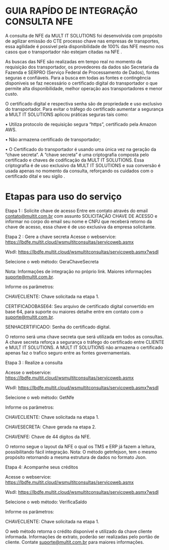 # GUIA RAPÍDO DE INTEGRAÇÃO CONSULTA NFE

A consulta de NFE da MULT IT SOLUTIONS foi desenvolvida com propósito de agilizar emissão do CTE processo chave nas empresas de transportes, essa agilidade é possivel pela disponibilidade de 100% das NFE mesmo nos casos que o transportador não estejam citadas na NFE . 

As buscas das NFE são realizadas em tempo real no momento da requisição dos transportador, os provedeores da dados são Secretaria da Fazenda e SERPRO (Serviço Federal de Processamento de Dados), fontes seguras e confiáveis. Para a busca em todas as fontes e contingência disponiveis se faz necessário o certificado digital do transportador o que permite alta disponibilidade, melhor operação aos transportadores e menor custo. 

O certificado digital e respectiva senha são de propriedade e uso exclusivo do transportador. Para evitar o tráfego do certificado aumentar a segurança a MULT IT SOLUTIONS aplicou práticas seguras tais como:

•	Utiliza protocolo de requisição segura “https”, certificado pela Amazon AWS. 

•	Não armazena certificado de transportador;

•	O Certificado do transportador é usando uma única vez na geração da “chave secreta“. A “chave secreta” é uma criptografia composta pelo certificado e chaves de codificação da MULT IT SOLUTIONS. Essa criptografia é de uso exclusivo da MULT IT SOLUTIONS e sua conversão é usada apenas no momento da consulta, reforçando os cuidados com o certificado dital e seu sigilo .

# Etapas para uso do serviço

Etapa 1 : Solicite chave de acesso
Entre em contato através do email contato@multit.com.br com assunto SOLICITAÇÃO CHAVE DE ACESSO e informar no corpo do email seu nome e CNPJ que receberá retorno da chave de acesso, essa chave é de uso exclusiva da empresa solicitante.

Etapa 2 : Gere a chave secreta
Acesse o webservice: https://lbdfe.multit.cloud/wsmultitconsultas/servicoweb.asmx

Wsdl: https://lbdfe.multit.cloud/wsmultitconsultas/servicoweb.asmx?wsdl

Selecione o web método: GeraChaveSecreta

Nota: Informações de integração no próprio link. Maiores informações suporte@multit.com.br.

Informe os parâmetros:

CHAVECLIENTE: Chave solicitada na etapa 1.

CERTIFICADOBASE64: Seu arquivo de certificado digital convertido em base 64, para suporte ou maiores detalhe entre em contato com o suporte@multit.com.br.

SENHACERTIFICADO: Senha do certificado digital.

O retorno será uma chave secreta que será utilizada em todos as consultas. A chave secreta reforça a segurança o tráfego do certificado entre CLIENTE e MULT IT SOLUTIONS. A MULT IT SOLUTIONS não armazena o certificado apenas faz o trafico seguro entre as fontes governamentais.

Etapa 3 : Realize a consulta

Acesse o webservice: https://lbdfe.multit.cloud/wsmultitconsultas/servicoweb.asmx

Wsdl: https://lbdfe.multit.cloud/wsmultitconsultas/servicoweb.asmx?wsdl

Selecione o web método: GetNfe

Informe os parâmetros:

CHAVECLIENTE: Chave solicitada na etapa 1.

CHAVESECRETA: Chave gerada na etapa 2.

CHAVENFE: Chave de 44 dígitos da NFE.

O retorno segue o layout da NFE o qual os TMS e ERP já fazem a leitura, possibilitando fácil integração. 
Nota: O método getnfejson, tem o mesmo propósito retornando a mesma estrutura de dados no formato Json.

Etapa 4: Acompanhe seus créditos

Acesse o webservice: https://lbdfe.multit.cloud/wsmultitconsultas/servicoweb.asmx

Wsdl: https://lbdfe.multit.cloud/wsmultitconsultas/servicoweb.asmx?wsdl

Selecione o web método: VerificaSaldo

Informe os parâmetros:

CHAVECLIENTE: Chave solicitada na etapa 1.

O web método retorna o crédito disponível e utilizado da chave cliente informada. Informações de extrato, poderão ser realizadas pelo portão de cliente. Contate suporte@multit.com.br para maiores informações.

